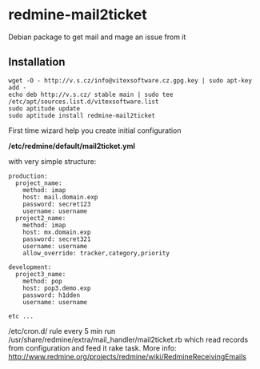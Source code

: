 redmine-mail2ticket
===================

Debian package to get mail and mage an issue from it

Installation
------------

    wget -O - http://v.s.cz/info@vitexsoftware.cz.gpg.key | sudo apt-key add -
    echo deb http://v.s.cz/ stable main | sudo tee /etc/apt/sources.list.d/vitexsoftware.list
    sudo aptitude update
    sudo aptitude install redmine-mail2ticket

First time wizard help you create initial configuration 

  **/etc/redmine/default/mail2ticket.yml**

with very simple structure:

    production:
      project_name:
        method: imap
        host: mail.domain.exp
        password: secret123
        username: username
      project2_name:
        method: imap
        host: mx.domain.exp
        password: secret321
        username: username
        allow_override: tracker,category,priority      

    development:
      project3_name:
        method: pop
        host: pop3.demo.exp
        password: h1dden
        username: username

    etc ...


/etc/cron.d/ rule every 5 min run /usr/share/redmine/extra/mail_handler/mail2ticket.rb
which read records from configuration and feed it rake task. More info: 
http://www.redmine.org/projects/redmine/wiki/RedmineReceivingEmails

